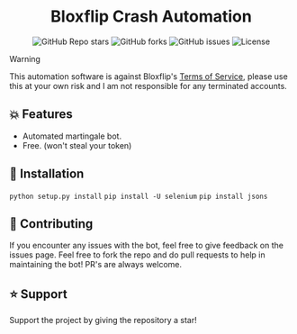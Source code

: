 <h1 align="center">Bloxflip Crash Automation</h1>

<p align="center"><img alt="GitHub Repo stars" src="https://img.shields.io/github/stars/carince/bloxflip-autogambler?color=yellow&style=flat-square"> <img alt="GitHub forks" src="https://img.shields.io/github/forks/carince/bloxflip-autogambler?style=flat-square"> <img alt="GitHub issues" src="https://img.shields.io/github/issues/carince/bloxflip-autogambler?style=flat-square"> <img alt="License" src="https://img.shields.io/badge/License-GPLv3-blue.svg?style=flat-square"></p>


> [!WARNING]  
> This automation software is against Bloxflip's [Terms of Service](https://bloxflip.com/terms "Terms of Service"), please use this at your own risk and I am not responsible for any terminated accounts.

## 💥 Features 
-  Automated martingale bot.
-  Free. (won't steal your token)

## 🤖 Installation
`python setup.py install`
`pip install -U selenium`
`pip install jsons`

## 💖 Contributing
If you encounter any issues with the bot, feel free to give feedback on the issues page.
Feel free to fork the repo and do pull requests to help in maintaining the bot! PR's are always welcome.

## ⭐ Support
Support the project by giving the repository a star!
